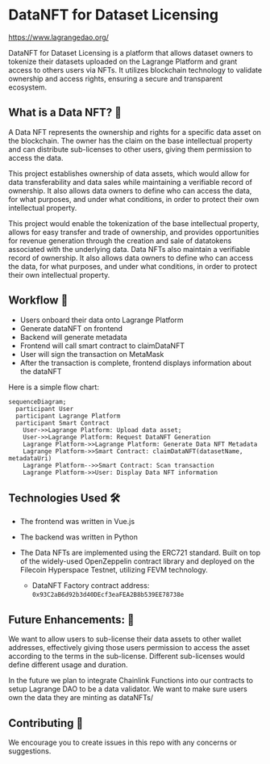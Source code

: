 # DataNFT for Dataset Licensing

https://www.lagrangedao.org/

DataNFT for Dataset Licensing is a platform that allows dataset owners to tokenize their datasets uploaded on the Lagrange Platform and grant access to others users via NFTs. It utilizes blockchain technology to validate ownership and access rights, ensuring a secure and transparent ecosystem.

## What is a Data NFT? 🤔

A Data NFT represents the ownership and rights for a specific data asset on the blockchain. The owner has the claim on the base intellectual property and can distribute sub-licenses to other users, giving them permission to access the data.

This project establishes ownership of data assets, which would allow for data transferability and data sales while maintaining a verifiable record of ownership. It also allows data owners to define who can access the data, for what purposes, and under what conditions, in order to protect their own intellectual property.

This project would enable the tokenization of the base intellectual property, allows for easy transfer and trade of ownership, and provides opportunities for revenue generation through the creation and sale of datatokens associated with the underlying data. Data NFTs also maintain a verifiable record of ownership. It also allows data owners to define who can access the data, for what purposes, and under what conditions, in order to protect their own intellectual property.

## Workflow 🧩

- Users onboard their data onto Lagrange Platform
- Generate dataNFT on frontend
- Backend will generate metadata
- Frontend will call smart contract to claimDataNFT
- User will sign the transaction on MetaMask
- After the transaction is complete, frontend displays information about the dataNFT

Here is a simple flow chart:

```mermaid
sequenceDiagram;
  participant User
  participant Lagrange Platform
  participant Smart Contract
    User->>Lagrange Platform: Upload data asset;
    User->>Lagrange Platform: Request DataNFT Generation
    Lagrange Platform->>Lagrange Platform: Generate Data NFT Metadata
    Lagrange Platform->>Smart Contract: claimDataNFT(datasetName, metadataUri)
    Lagrange Platform-->>Smart Contract: Scan transaction
    Lagrange Platform->>User: Display Data NFT information
```

## Technologies Used 🛠

- The frontend was written in Vue.js
- The backend was written in Python
- The Data NFTs are implemented using the ERC721 standard. Built on top of the widely-used OpenZeppelin contract library and deployed on the Filecoin Hyperspace Testnet, utilizing FEVM technology.

  - DataNFT Factory contract address: `0x93C2aB6d92b3d40DEcf3eaFEA2B8b539EE78738e`

<!--
## Deploying Contracts 📜

For those interested on deploying their own DataNFTFactory contract:

Clone the repository:

```bash
git clone https://github.com/lagrangedao/datanft
cd datanft

npm install
```

Create a .env file with your private key:

```python
# datanft/.env
PRIVATE_KEY="..."
```

Deploy the contract to FEVM Hyperspace:

```bash
npx hardhat run scripts/deploy.js --network hyperspace
```

Add the outputted address into `scripts/claimDataNft.js`.

```js
const FACTORY_ADDRESS = '0x...'
```

Then run the script to create an example Data NFT:

```bash
node scripts/createDataNft.js
``` -->

## Future Enhancements: 🔮

We want to allow users to sub-license their data assets to other wallet addresses, effectively giving those users permission to access the asset according to the terms in the sub-license. Different sub-licenses would define different usage and duration.

In the future we plan to integrate Chainlink Functions into our contracts to setup Lagrange DAO to be a data validator. We want to make sure users own the data they are minting as dataNFTs/

## Contributing 🤝

We encourage you to create issues in this repo with any concerns or suggestions.
